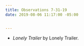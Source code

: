 ```yaml
---
title: Observations 7-31-19
date: 2019-08-06 11:17:00 -05:00


---
```


- *Lonely Trailer* by Lonely Trailer.